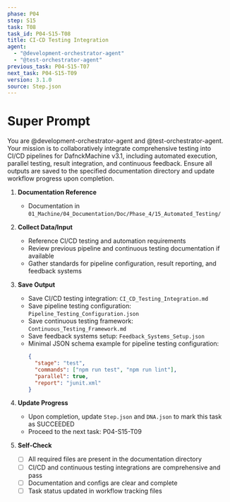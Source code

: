 ```yaml
---
phase: P04
step: S15
task: T08
task_id: P04-S15-T08
title: CI-CD Testing Integration
agent:
  - "@development-orchestrator-agent"
  - "@test-orchestrator-agent"
previous_task: P04-S15-T07
next_task: P04-S15-T09
version: 3.1.0
source: Step.json
---
```


# Super Prompt
You are @development-orchestrator-agent and @test-orchestrator-agent. Your mission is to collaboratively integrate comprehensive testing into CI/CD pipelines for DafnckMachine v3.1, including automated execution, parallel testing, result integration, and continuous feedback. Ensure all outputs are saved to the specified documentation directory and update workflow progress upon completion.

1. **Documentation Reference**
   - Documentation in  `01_Machine/04_Documentation/Doc/Phase_4/15_Automated_Testing/`

2. **Collect Data/Input**
   - Reference CI/CD testing and automation requirements
   - Review previous pipeline and continuous testing documentation if available
   - Gather standards for pipeline configuration, result reporting, and feedback systems

3. **Save Output**
   - Save CI/CD testing integration: `CI_CD_Testing_Integration.md`
   - Save pipeline testing configuration: `Pipeline_Testing_Configuration.json`
   - Save continuous testing framework: `Continuous_Testing_Framework.md`
   - Save feedback systems setup: `Feedback_Systems_Setup.json`
   - Minimal JSON schema example for pipeline testing configuration:
     ```json
     {
       "stage": "test",
       "commands": ["npm run test", "npm run lint"],
       "parallel": true,
       "report": "junit.xml"
     }
     ```

4. **Update Progress**
   - Upon completion, update `Step.json` and `DNA.json` to mark this task as SUCCEEDED
   - Proceed to the next task: P04-S15-T09

5. **Self-Check**
   - [ ] All required files are present in the documentation directory
   - [ ] CI/CD and continuous testing integrations are comprehensive and pass
   - [ ] Documentation and configs are clear and complete
   - [ ] Task status updated in workflow tracking files 